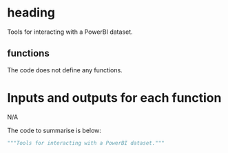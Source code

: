# heading
Tools for interacting with a PowerBI dataset.

## functions
The code does not define any functions.

# Inputs and outputs for each function
N/A

The code to summarise is below:
```python
"""Tools for interacting with a PowerBI dataset."""
```

